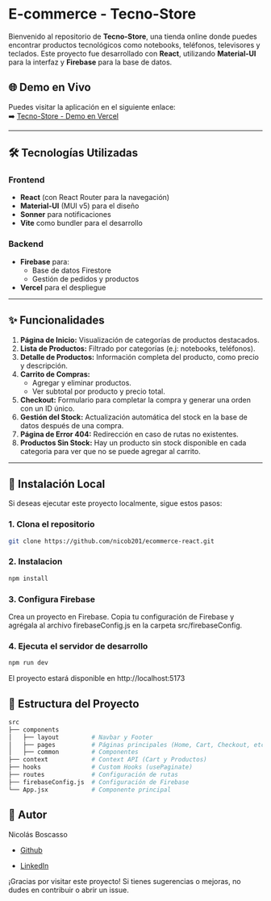 # E-commerce - Tecno-Store

Bienvenido al repositorio de **Tecno-Store**, una tienda online donde puedes encontrar productos tecnológicos como notebooks, teléfonos, televisores y teclados. Este proyecto fue desarrollado con **React**, utilizando **Material-UI** para la interfaz y **Firebase** para la base de datos.

## 🌐 Demo en Vivo

Puedes visitar la aplicación en el siguiente enlace:  
➡️ [Tecno-Store - Demo en Vercel](https://ecommerce-nico-boscasso.vercel.app/)

---

## 🛠️ Tecnologías Utilizadas

### Frontend

- **React** (con React Router para la navegación)
- **Material-UI** (MUI v5) para el diseño
- **Sonner** para notificaciones
- **Vite** como bundler para el desarrollo

### Backend

- **Firebase** para:
  - Base de datos Firestore
  - Gestión de pedidos y productos
- **Vercel** para el despliegue

---

## ✨ Funcionalidades

1. **Página de Inicio:** Visualización de categorías de productos destacados.
2. **Lista de Productos:** Filtrado por categorías (e.j: notebooks, teléfonos).
3. **Detalle de Productos:** Información completa del producto, como precio y descripción.
4. **Carrito de Compras:**
   - Agregar y eliminar productos.
   - Ver subtotal por producto y precio total.
5. **Checkout:** Formulario para completar la compra y generar una orden con un ID único.
6. **Gestión del Stock:** Actualización automática del stock en la base de datos después de una compra.
7. **Página de Error 404:** Redirección en caso de rutas no existentes.
8. **Productos Sin Stock:** Hay un producto sin stock disponible en cada categoria para ver que no se puede agregar al carrito.

---

## 🚀 Instalación Local

Si deseas ejecutar este proyecto localmente, sigue estos pasos:

### 1. Clona el repositorio

```bash
git clone https://github.com/nicob201/ecommerce-react.git
```

### 2. Instalacion

```bash
npm install
```

### 3. Configura Firebase

Crea un proyecto en Firebase.
Copia tu configuración de Firebase y agrégala al archivo firebaseConfig.js en la carpeta src/firebaseConfig.

### 4. Ejecuta el servidor de desarrollo

```bash
npm run dev
```

El proyecto estará disponible en http://localhost:5173

## 📂 Estructura del Proyecto

```bash
src
├── components
│   ├── layout         # Navbar y Footer
│   ├── pages          # Páginas principales (Home, Cart, Checkout, etc.)
│   ├── common         # Componentes
├── context            # Context API (Cart y Productos)
├── hooks              # Custom Hooks (usePaginate)
├── routes             # Configuración de rutas
├── firebaseConfig.js  # Configuración de Firebase
└── App.jsx            # Componente principal

```

## 👤 Autor

Nicolás Boscasso

* [Github](https://github.com/nicob201)

* [LinkedIn](https://www.linkedin.com/in/nicolas-boscasso/)

¡Gracias por visitar este proyecto! Si tienes sugerencias o mejoras, no dudes en contribuir o abrir un issue.
